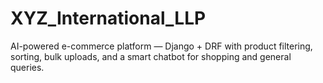 # XYZ_International_LLP
AI-powered e-commerce platform — Django + DRF with product filtering, sorting, bulk uploads, and a smart chatbot for shopping and general queries.
